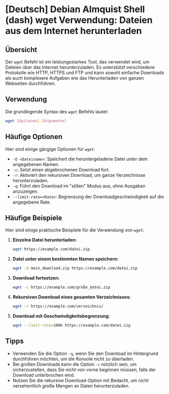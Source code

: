 # [Deutsch] Debian Almquist Shell (dash) wget Verwendung: Dateien aus dem Internet herunterladen

## Übersicht
Der `wget` Befehl ist ein leistungsstarkes Tool, das verwendet wird, um Dateien über das Internet herunterzuladen. Es unterstützt verschiedene Protokolle wie HTTP, HTTPS und FTP und kann sowohl einfache Downloads als auch komplexere Aufgaben wie das Herunterladen von ganzen Webseiten durchführen.

## Verwendung
Die grundlegende Syntax des `wget` Befehls lautet:

```bash
wget [Optionen] [Argumente]
```

## Häufige Optionen
Hier sind einige gängige Optionen für `wget`:

- `-O <Dateiname>`: Speichert die heruntergeladene Datei unter dem angegebenen Namen.
- `-c`: Setzt einen abgebrochenen Download fort.
- `-r`: Aktiviert den rekursiven Download, um ganze Verzeichnisse herunterzuladen.
- `-q`: Führt den Download im "stillen" Modus aus, ohne Ausgaben anzuzeigen.
- `--limit-rate=<Rate>`: Begrenzung der Downloadgeschwindigkeit auf die angegebene Rate.

## Häufige Beispiele
Hier sind einige praktische Beispiele für die Verwendung von `wget`:

1. **Einzelne Datei herunterladen:**
   ```bash
   wget https://example.com/datei.zip
   ```

2. **Datei unter einem bestimmten Namen speichern:**
   ```bash
   wget -O mein_download.zip https://example.com/datei.zip
   ```

3. **Download fortsetzen:**
   ```bash
   wget -c https://example.com/große_datei.zip
   ```

4. **Rekursiven Download eines gesamten Verzeichnisses:**
   ```bash
   wget -r https://example.com/verzeichnis/
   ```

5. **Download mit Geschwindigkeitsbegrenzung:**
   ```bash
   wget --limit-rate=100k https://example.com/datei.zip
   ```

## Tipps
- Verwenden Sie die Option `-q`, wenn Sie den Download im Hintergrund durchführen möchten, um die Konsole nicht zu überladen.
- Bei großen Downloads kann die Option `-c` nützlich sein, um sicherzustellen, dass Sie nicht von vorne beginnen müssen, falls der Download unterbrochen wird.
- Nutzen Sie die rekursive Download-Option mit Bedacht, um nicht versehentlich große Mengen an Daten herunterzuladen.